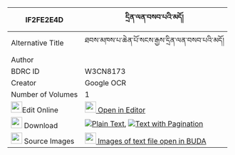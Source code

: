 |IF2FE2E4D|དྲིན་ལན་བསབ་པའི་མདོ། 
| --- | --- 
|Alternative Title |ཐབས་མཁས་པ་ཆེན་པོ་སངས་རྒྱས་དྲིན་ལན་བསབ་པའི་མདོ།
|Author | 
|BDRC ID | W3CN8173
|Creator | Google OCR
|Number of Volumes| 1
|<img width="25" src="https://img.icons8.com/color/25/000000/edit-property.png">Edit Online| [<img width="25" src="https://avatars.githubusercontent.com/u/45091458?s=200&v=4"> Open in Editor](http://editor.openpecha.org/IF2FE2E4D)
|<img width="25" src="https://img.icons8.com/fluent/48/000000/download-2.png"/>  Download | [![](https://img.icons8.com/color/20/000000/txt.png)Plain Text](https://github.com/Openpecha/IF2FE2E4D/releases/download/v1/drinlen_sabpa_i_do_plain_IF2FE2E4D.zip), [![](https://img.icons8.com/color/20/000000/txt.png)Text with Pagination](https://github.com/Openpecha/IF2FE2E4D/releases/download/v1/drinlen_sabpa_i_do_pages_IF2FE2E4D.zip)
|<img width="25" src="https://img.icons8.com/plasticine/100/000000/pictures-folder.png"/>  Source Images | [<img width="25" src="https://library.bdrc.io/icons/BUDA-small.svg"> Images of text file open in BUDA](https://library.bdrc.io/show/bdr:W3CN8173)